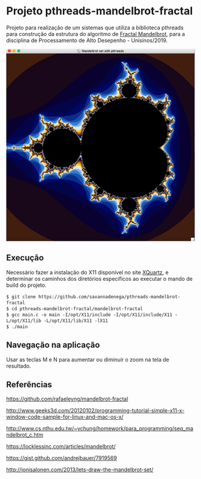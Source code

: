 # Projeto pthreads-mandelbrot-fractal

Projeto para realização de um sistemas que utiliza a biblioteca pthreads para construção da estrutura do algoritmo de [Fractal Mandelbrot](https://pt.wikipedia.org/wiki/Conjunto_de_Mandelbrot), para a disciplina de Processamento de Alto Desepenho - Unisinos/2019.

![pthreads-mandelbrot-fractal](images/pthreads-mandelbrot-fractal.png)

## Execução

Necessário fazer a instalação do X11 disponível no site [XQuartz](https://www.xquartz.org/), e determinar os caminhos dos diretórios específicos ao executar o mando de build do projeto.

```
$ git clone https://github.com/savannadenega/pthreads-mandelbrot-fractal
$ cd pthreads-mandelbrot-fractal/mandelbrot-fractal
$ gcc main.c -o main -I/opt/X11/include -I/opt/X11/include/X11 -L/opt/X11/lib -L/opt/X11/lib/X11 -lX11
$ ./main
```

## Navegação na aplicação

Usar as teclas M e N para aumentar ou diminuir o zoom na tela de resultado.

## Referências

https://github.com/rafaeleyng/mandelbrot-fractal

http://www.geeks3d.com/20120102/programming-tutorial-simple-x11-x-window-code-sample-for-linux-and-mac-os-x/

http://www.cs.nthu.edu.tw/~ychung/homework/para_programming/seq_mandelbrot_c.htm

https://locklessinc.com/articles/mandelbrot/

https://gist.github.com/andrejbauer/7919569

http://jonisalonen.com/2013/lets-draw-the-mandelbrot-set/
